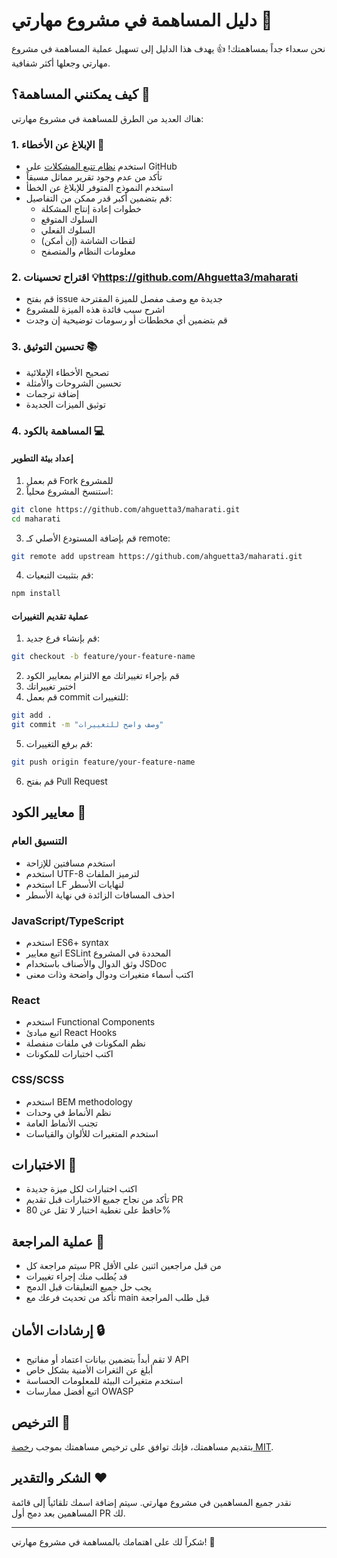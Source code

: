 # دليل المساهمة في مشروع مهارتي 🚀

نحن سعداء جداً بمساهمتك! 👍 يهدف هذا الدليل إلى تسهيل عملية المساهمة في مشروع مهارتي وجعلها أكثر شفافية.

## كيف يمكنني المساهمة؟ 🤝

هناك العديد من الطرق للمساهمة في مشروع مهارتي:

### 1. الإبلاغ عن الأخطاء 🐛
- استخدم [نظام تتبع المشكلات](https://github.com/ahguetta3/maharati/issues) على GitHub
- تأكد من عدم وجود تقرير مماثل مسبقاً
- استخدم النموذج المتوفر للإبلاغ عن الخطأ
- قم بتضمين أكبر قدر ممكن من التفاصيل:
  * خطوات إعادة إنتاج المشكلة
  * السلوك المتوقع
  * السلوك الفعلي
  * لقطات الشاشة (إن أمكن)
  * معلومات النظام والمتصفح

### 2. اقتراح تحسينات 💡https://github.com/Ahguetta3/maharati
- قم بفتح issue جديدة مع وصف مفصل للميزة المقترحة
- اشرح سبب فائدة هذه الميزة للمشروع
- قم بتضمين أي مخططات أو رسومات توضيحية إن وجدت

### 3. تحسين التوثيق 📚
- تصحيح الأخطاء الإملائية
- تحسين الشروحات والأمثلة
- إضافة ترجمات
- توثيق الميزات الجديدة

### 4. المساهمة بالكود 💻

#### إعداد بيئة التطوير
1. قم بعمل Fork للمشروع
2. استنسخ المشروع محلياً:
```bash
git clone https://github.com/ahguetta3/maharati.git
cd maharati
```
3. قم بإضافة المستودع الأصلي كـ remote:
```bash
git remote add upstream https://github.com/ahguetta3/maharati.git
```
4. قم بتثبيت التبعيات:
```bash
npm install
```

#### عملية تقديم التغييرات
1. قم بإنشاء فرع جديد:
```bash
git checkout -b feature/your-feature-name
```
2. قم بإجراء تغييراتك مع الالتزام بمعايير الكود
3. اختبر تغييراتك
4. قم بعمل commit للتغييرات:
```bash
git add .
git commit -m "وصف واضح للتغييرات"
```
5. قم برفع التغييرات:
```bash
git push origin feature/your-feature-name
```
6. قم بفتح Pull Request

## معايير الكود 📝

### التنسيق العام
- استخدم مسافتين للإزاحة
- استخدم UTF-8 لترميز الملفات
- استخدم LF لنهايات الأسطر
- احذف المسافات الزائدة في نهاية الأسطر

### JavaScript/TypeScript
- استخدم ES6+ syntax
- اتبع معايير ESLint المحددة في المشروع
- وثق الدوال والأصناف باستخدام JSDoc
- اكتب أسماء متغيرات ودوال واضحة وذات معنى

### React
- استخدم Functional Components
- اتبع مبادئ React Hooks
- نظم المكونات في ملفات منفصلة
- اكتب اختبارات للمكونات

### CSS/SCSS
- استخدم BEM methodology
- نظم الأنماط في وحدات
- تجنب الأنماط العامة
- استخدم المتغيرات للألوان والقياسات

## الاختبارات 🧪

- اكتب اختبارات لكل ميزة جديدة
- تأكد من نجاح جميع الاختبارات قبل تقديم PR
- حافظ على تغطية اختبار لا تقل عن 80%

## عملية المراجعة 👀

- سيتم مراجعة كل PR من قبل مراجعين اثنين على الأقل
- قد يُطلب منك إجراء تغييرات
- يجب حل جميع التعليقات قبل الدمج
- تأكد من تحديث فرعك مع main قبل طلب المراجعة

## إرشادات الأمان 🔒

- لا تقم أبداً بتضمين بيانات اعتماد أو مفاتيح API
- أبلغ عن الثغرات الأمنية بشكل خاص
- استخدم متغيرات البيئة للمعلومات الحساسة
- اتبع أفضل ممارسات OWASP

## الترخيص 📄

بتقديم مساهمتك، فإنك توافق على ترخيص مساهمتك بموجب [رخصة MIT](LICENSE).


## الشكر والتقدير ❤️

نقدر جميع المساهمين في مشروع مهارتي. سيتم إضافة اسمك تلقائياً إلى قائمة المساهمين بعد دمج أول PR لك.

---

شكراً لك على اهتمامك بالمساهمة في مشروع مهارتي! 🌟
